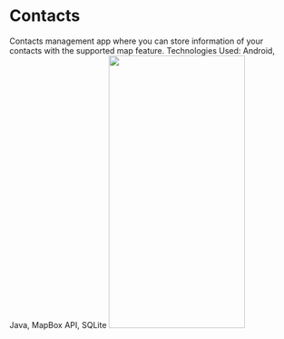 # Contacts
Contacts management app where you can store information of your contacts with the supported map feature. 
Technologies Used: Android, Java, MapBox API, SQLite
<img src="https://github.com/MuhammadHuzaifaZahid/Resources/blob/main/Home.png" width="240" height="480">

